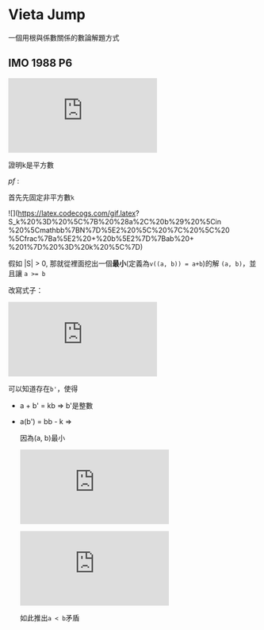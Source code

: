 # Vieta Jump

一個用根與係數關係的數論解題方式

## IMO 1988 P6

![](https://latex.codecogs.com/gif.latex?k%20%3D%20%5Cfrac%7Ba%5E2%20&plus;%20b%5E2%7D%7Bab%20&plus;%201%7D%20%5Cin%20%5Cmathbb%7BN%7D)

證明k是平方數

*pf* :

首先先固定非平方數`k`

![](https://latex.codecogs.com/gif.latex?
S_k%20%3D%20%5C%7B%20%28a%2C%20b%29%20%5Cin
%20%5Cmathbb%7BN%7D%5E2%20%5C%20%7C%20%5C%20
%5Cfrac%7Ba%5E2%20&plus;%20b%5E2%7D%7Bab%20&plus;
%201%7D%20%3D%20k%20%5C%7D)

假如 |S| > 0, 那就從裡面挖出一個**最小**(定義為`v((a, b)) = a+b`)的解 `(a, b)`，並且讓 `a >= b`

改寫式子：

![](https://latex.codecogs.com/gif.latex?a%5E2%20-%20%28kb%29a%20&plus;%20%28b%5E2%20-%20k%29%20%3D%200)

可以知道存在`b'`，使得

* a + b' = kb => b'是整數

* a(b') = bb - k =>

    因為(a, b)最小
    
    ![](https://latex.codecogs.com/gif.latex?%28b%27%2C%20b%29%20%5Cin%20S_k%20%5CRightarrow%20a%20%5Cleq%20b%27)

    ![](https://latex.codecogs.com/gif.latex?a%5E2%20%5Cleq%20ab%27%20%3D%20b%5E2%20-%20k)
    
    如此推出`a < b`矛盾
    
